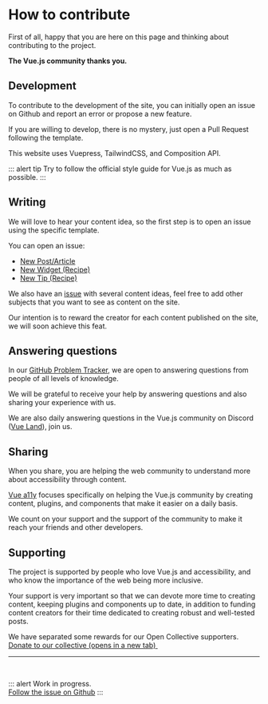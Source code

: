 # How to contribute

First of all, happy that you are here on this page and thinking about contributing to the project.

**The Vue.js community thanks you.**

## Development

To contribute to the development of the site, you can initially open an issue on Github and report an error or propose a new feature.

If you are willing to develop, there is no mystery, just open a Pull Request following the template.

This website uses Vuepress, TailwindCSS, and Composition API. 

::: alert tip
Try to follow the official style guide for Vue.js as much as possible.
:::

## Writing

We will love to hear your content idea, so the first step is to open an issue using the specific template.

You can open an issue:

- [New Post/Article](https://github.com/vue-a11y/vue-a11y.com/issues/new?labels=Post&template=new-post.md&title=Post%2FArticle%3A+%5BYour+title%5D)
- [New Widget (Recipe)](https://github.com/vue-a11y/vue-a11y.com/issues/new/choose)
- [New Tip (Recipe)](https://github.com/vue-a11y/vue-a11y.com/issues/new/choose)

We also have an [issue](https://github.com/vue-a11y/vue-a11y.com/issues/14) with several content ideas, feel free to add other subjects that you want to see as content on the site.

Our intention is to reward the creator for each content published on the site, we will soon achieve this feat.

## Answering questions

In our [GitHub Problem Tracker](https://github.com/vue-a11y/vue-a11y.com/issues), we are open to answering questions from people of all levels of knowledge.

We will be grateful to receive your help by answering questions and also sharing your experience with us.

We are also daily answering questions in the Vue.js community on Discord ([Vue Land](https://discord.gg/vue)), join us.

## Sharing

When you share, you are helping the web community to understand more about accessibility through content.

[Vue a11y](/) focuses specifically on helping the Vue.js community by creating content, plugins, and components that make it easier on a daily basis.

We count on your support and the support of the community to make it reach your friends and other developers.

## Supporting

The project is supported by people who love Vue.js and accessibility, and who know the importance of the web being more inclusive.

Your support is very important so that we can devote more time to creating content, keeping plugins and components up to date, in addition to funding content creators for their time dedicated to creating robust and well-tested posts.

<p>
We have separated some rewards for our Open Collective supporters.
<br>
<a href="https://opencollective.com/vue-a11y/donate" target="_blank" rel="noopener" style="background-color: initial; width: 300px;">
  <span class="sr-only">Donate to our collective (opens in a new tab)</span>
  <img aria-hidden="true" src="https://opencollective.com/vue-a11y/donate/button@2x.png?color=blue" style="box-shadow: none; display: inline;" alt="" />
</a>
</p>

---

<br>

::: alert Work in progress.  
[Follow the issue on Github](https://github.com/vue-a11y/vue-a11y.com/issues/15)
:::